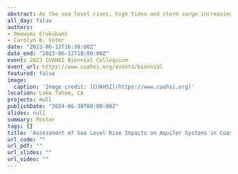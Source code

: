 ```yaml
---
abstract: As the sea level rises, high tides and storm surge increasingly push the saltwater-freshwater interface inland, thereby leading to saltwater intrusion into freshwater aquifers in coastal communities. Well-known consequences include the salinisation of drinking water and agricultural fields. Stormwater management and wastewater conveyance and treatment facilities may also be impacted by the rise of shallower, more saline groundwater. For example, when saline water infiltrates leaky sanitary sewer systems, this may reduce the integrity and effectiveness of wastewater conveyance and treatment. Similarly, when groundwater rises, infiltration-based stormwater best management practices may not work effectively because the vertical hydraulic gradient becomes weaker, which impedes infiltration. Through this research, we aim to holistically assess how sea level rise (SLR) impacts water infrastructure. Here, we use MODFLOW to simulate scenarios of SLR to investigate how much saline water intrusion and groundwater level rise is experienced by the freshwater aquifers in Bowers Beach, Delaware, a small coastal community with a history of flooding and saltwater intrusion concerns. This is the first step in our research that is geared towards understanding risks to stormwater, sanitary sewers and wastewater treatment facilities in the face of SLR, changes in precipitation patterns and groundwater level rise. Future modelling work of Bowers Beach will be channelled towards coupling this groundwater model with SWMM, a stormwater management model, to holistically simulate how these scenarios will impact stormwater systems and sanitary sewers in coastal environments.
all_day: false
authors:
- Omowumi Erukubami
- Carolyn B. Voter
date: "2023-06-12T16:30:00Z"
date_end: "2023-06-12T18:00:00Z"
event: 2023 CUAHSI Biennial Colloquium
event_url: https://www.cuahsi.org/events/biennial
featured: false
image:
  caption: 'Image credit: [CUAHSI](https://www.cuahsi.org)'
location: Lake Tahoe, CA
projects: null
publishDate: "2024-06-30T00:00:00Z"
slides: null
summary: Poster
tags: []
title: 'Assessment of Sea Level Rise Impacts on Aquifer Systems in Coastal Environments: A Case Study of Bowers Beach, Delaware'
url_code: ""
url_pdf: ""
url_slides: ""
url_video: ""
---
```

